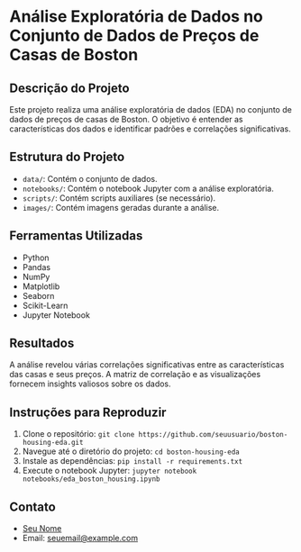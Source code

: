 # Análise Exploratória de Dados no Conjunto de Dados de Preços de Casas de Boston

## Descrição do Projeto
Este projeto realiza uma análise exploratória de dados (EDA) no conjunto de dados de preços de casas de Boston. O objetivo é entender as características dos dados e identificar padrões e correlações significativas.

## Estrutura do Projeto
- `data/`: Contém o conjunto de dados.
- `notebooks/`: Contém o notebook Jupyter com a análise exploratória.
- `scripts/`: Contém scripts auxiliares (se necessário).
- `images/`: Contém imagens geradas durante a análise.

## Ferramentas Utilizadas
- Python
- Pandas
- NumPy
- Matplotlib
- Seaborn
- Scikit-Learn
- Jupyter Notebook

## Resultados
A análise revelou várias correlações significativas entre as características das casas e seus preços. A matriz de correlação e as visualizações fornecem insights valiosos sobre os dados.

## Instruções para Reproduzir
1. Clone o repositório: `git clone https://github.com/seuusuario/boston-housing-eda.git`
2. Navegue até o diretório do projeto: `cd boston-housing-eda`
3. Instale as dependências: `pip install -r requirements.txt`
4. Execute o notebook Jupyter: `jupyter notebook notebooks/eda_boston_housing.ipynb`

## Contato
- [Seu Nome](https://www.linkedin.com/in/seuusuario)
- Email: seuemail@example.com
